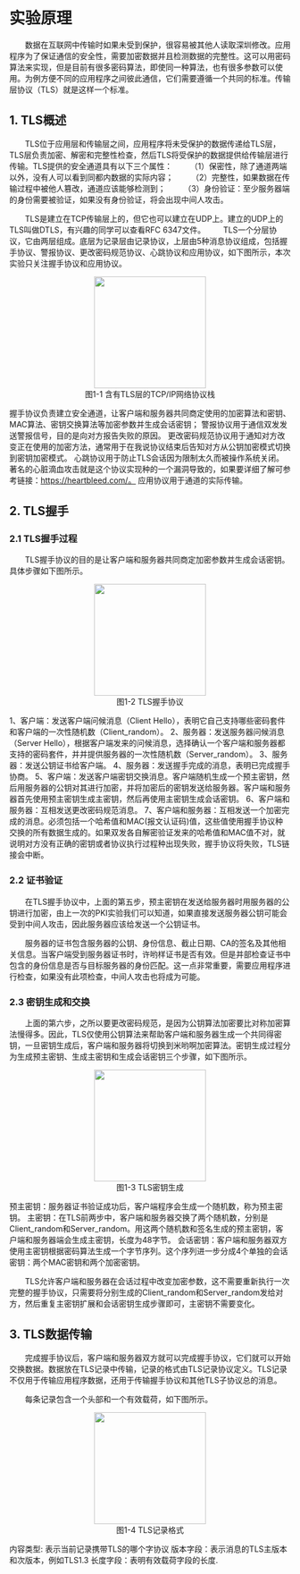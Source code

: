 # 实验原理

&emsp;&emsp;数据在互联网中传输时如果未受到保护，很容易被其他人读取深圳修改。应用程序为了保证通信的安全性，需要加密数据并且检测数据的完整性。这可以用密码算法来实现，但是目前有很多密码算法，即使同一种算法，也有很多参数可以使用。为例方便不同的应用程序之间彼此通信，它们需要遵循一个共同的标准。传输层协议（TLS）就是这样一个标准。


## 1. TLS概述

&emsp;&emsp;TLS位于应用层和传输层之间，应用程序将未受保护的数据传递给TLS层，TLS层负责加密、解密和完整性检查，然后TLS将受保护的数据提供给传输层进行传输。TLS提供的安全通道具有以下三个属性：
&emsp;&emsp;（1）保密性，除了通道两端以外，没有人可以看到同都内数据的实际内容；
&emsp;&emsp;（2）完整性，如果数据在传输过程中被他人篡改，通道应该能够检测到；
&emsp;&emsp;（3）身份验证：至少服务器端的身份需要被验证，如果没有身份验证，将会出现中间人攻击。

&emsp;&emsp;TLS是建立在TCP传输层上的，但它也可以建立在UDP上。建立的UDP上的TLS叫做DTLS，有兴趣的同学可以查看RFC 6347文件。
&emsp;&emsp;TLS一个分层协议，它由两层组成。底层为记录层由记录协议，上层由5种消息协议组成，包括握手协议、警报协议、更改密码规范协议、心跳协议和应用协议，如下图所示，本次实验只关注握手协议和应用协议。
<center><img src="../assets/1-1.png" width = 200></center>
<center>图1-1 含有TLS层的TCP/IP网络协议栈</center>

握手协议负责建立安全通道，让客户端和服务器共同商定使用的加密算法和密钥、MAC算法、密钥交换算法等加密参数并生成会话密钥；
警报协议用于通信双发发送警报信号，目的是向对方报告失败的原因。
更改密码规范协议用于通知对方改变正在使用的加密方法，通常用于在我说协议结束后告知对方从公钥加密模式切换到密钥加密模式。
心跳协议用于防止TLS会话因为限制太久而被操作系统关闭。著名的心脏滴血攻击就是这个协议实现种的一个漏洞导致的，如果要详细了解可参考链接：https://heartbleed.com/。
应用协议用于通道的实际传输。

## 2. TLS握手

### 2.1 TLS握手过程
&emsp;&emsp;TLS握手协议的目的是让客户端和服务器共同商定加密参数并生成会话密钥。具体步骤如下图所示。

<center><img src="../assets/1-2.png" width = 200></center>
<center>图1-2 TLS握手协议</center>

1、客户端：发送客户端问候消息（Client Hello），表明它自己支持哪些密码套件和客户端的一次性随机数（Client_random）。
2、服务器：发送服务器问候消息（Server Hello），根据客户端发来的问候消息，选择确认一个客户端和服务器都支持的密码套件，并并提供服务器的一次性随机数（Server_random）。
3、服务器：发送公钥证书给客户端。
4、服务器：发送握手完成的消息，表明已完成握手协商。
5、客户端：发送客户端密钥交换消息。客户端随机生成一个预主密钥，然后用服务器的公钥对其进行加密，并将加密后的密钥发送给服务器。客户端和服务器首先使用预主密钥生成主密钥，然后再使用主密钥生成会话密钥。
6、客户端和服务器：互相发送更改密码规范消息。
7、客户端和服务器：互相发送一个加密完成的消息。必须包括一个哈希值和MAC(报文认证码)值，这些值使用握手协议种交换的所有数据生成的。如果双发各自解密验证发来的哈希值和MAC值不对，就说明对方没有正确的密钥或者协议执行过程种出现失败，握手协议将失败，TLS链接会中断。

### 2.2 证书验证

&emsp;&emsp;在TLS握手协议中，上面的第五步，预主密钥在发送给服务器时用服务器的公钥进行加密，由上一次的PKI实验我们可以知道，如果直接发送服务器公钥可能会受到中间人攻击，因此服务器应该给发送一个公钥证书。

&emsp;&emsp;服务器的证书包含服务器的公钥、身份信息、截止日期、CA的签名及其他相关信息。当客户端受到服务器证书时，许哟样证书是否有效。但是并部检查证书中包含的身份信息是否与目标服务器的身份匹配。这一点非常重要，需要应用程序进行检查，如果没有此项检查，中间人攻击也将成为可能。

### 2.3 密钥生成和交换
&emsp;&emsp;上面的第六步，之所以要更改密码规范，是因为公钥算法加密要比对称加密算法慢得多。因此，TLS仅使用公钥算法来帮助客户端和服务器生成一个共同得密钥，一旦密钥生成后，客户端和服务器将切换到米哟啊加密算法。密钥生成过程分为生成预主密钥、生成主密钥和生成会话密钥三个步骤，如下图所示。

<center><img src="../assets/1-3.png" width = 200></center>
<center>图1-3 TLS密钥生成</center>

预主密钥：服务器证书验证成功后，客户端程序会生成一个随机数，称为预主密钥。
主密钥：在TLS前两步中，客户端和服务器交换了两个随机数，分别是Client_random和Server_random。用这两个随机数和签名生成的预主密钥，客户端和服务器端会生成主密钥，长度为48字节。
会话密钥：客户端和服务器双方使用主密钥根据密码算法生成一个字节序列。这个序列进一步分成4个单独的会话密钥：两个MAC密钥和两个加密密钥。

&emsp;&emsp;TLS允许客户端和服务器在会话过程中改变加密参数，这不需要重新执行一次完整的握手协议，只需要将分别生成的Client_random和Server_random发给对方，然后重复主密钥扩展和会话密钥生成步骤即可，主密钥不需要变化。

## 3. TLS数据传输

&emsp;&emsp;完成握手协议后，客户端和服务器双方就可以完成握手协议，它们就可以开始交换数据。数据放在TLS记录中传输，记录的格式由TLS记录协议定义。TLS记录不仅用于传输应用程序数据，还用于传输握手协议和其他TLS子协议总的消息。

&emsp;&emsp;每条记录包含一个头部和一个有效载荷，如下图所示。
<center><img src="../assets/1-4.png" width = 200></center>
<center>图1-4 TLS记录格式</center>

内容类型: 表示当前记录携带TLS的哪个字协议
版本字段：表示消息的TLS主版本和次版本，例如TLS1.3
长度字段：表明有效载荷字段的长度.


